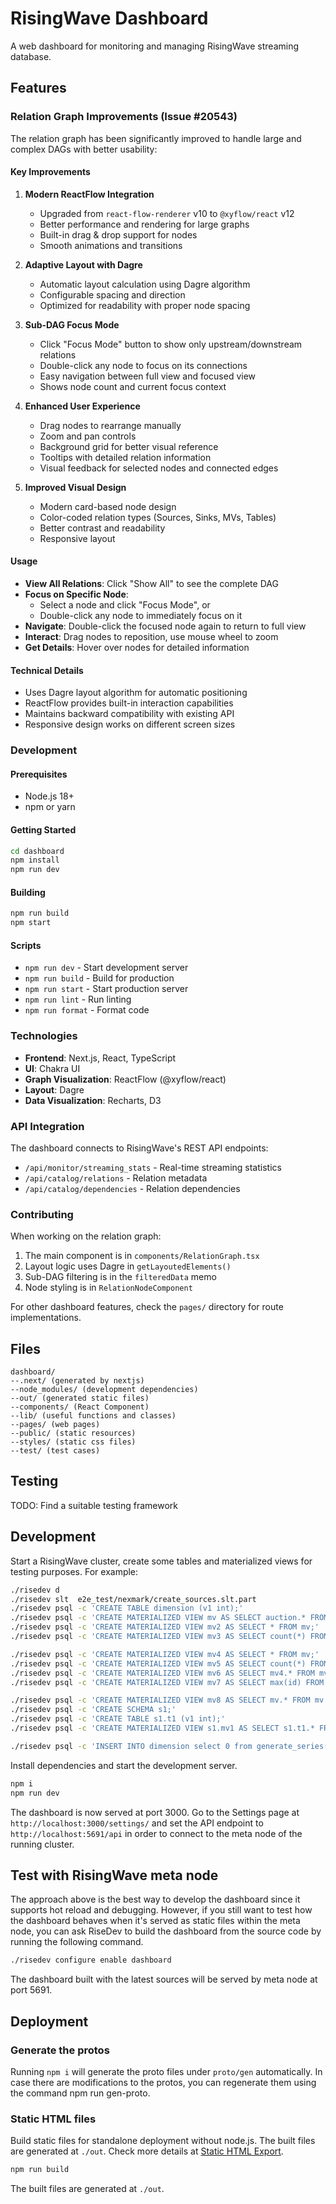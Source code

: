 # RisingWave Dashboard

A web dashboard for monitoring and managing RisingWave streaming database.

## Features

### Relation Graph Improvements (Issue #20543)

The relation graph has been significantly improved to handle large and complex DAGs with better usability:

#### Key Improvements

1. **Modern ReactFlow Integration**
   - Upgraded from `react-flow-renderer` v10 to `@xyflow/react` v12
   - Better performance and rendering for large graphs
   - Built-in drag & drop support for nodes
   - Smooth animations and transitions

2. **Adaptive Layout with Dagre**
   - Automatic layout calculation using Dagre algorithm
   - Configurable spacing and direction
   - Optimized for readability with proper node spacing

3. **Sub-DAG Focus Mode**
   - Click "Focus Mode" button to show only upstream/downstream relations
   - Double-click any node to focus on its connections
   - Easy navigation between full view and focused view
   - Shows node count and current focus context

4. **Enhanced User Experience**
   - Drag nodes to rearrange manually
   - Zoom and pan controls
   - Background grid for better visual reference
   - Tooltips with detailed relation information
   - Visual feedback for selected nodes and connected edges

5. **Improved Visual Design**
   - Modern card-based node design
   - Color-coded relation types (Sources, Sinks, MVs, Tables)
   - Better contrast and readability
   - Responsive layout

#### Usage

- **View All Relations**: Click "Show All" to see the complete DAG
- **Focus on Specific Node**: 
  - Select a node and click "Focus Mode", or
  - Double-click any node to immediately focus on it
- **Navigate**: Double-click the focused node again to return to full view
- **Interact**: Drag nodes to reposition, use mouse wheel to zoom
- **Get Details**: Hover over nodes for detailed information

#### Technical Details

- Uses Dagre layout algorithm for automatic positioning
- ReactFlow provides built-in interaction capabilities
- Maintains backward compatibility with existing API
- Responsive design works on different screen sizes

### Development

#### Prerequisites

- Node.js 18+
- npm or yarn

#### Getting Started

```bash
cd dashboard
npm install
npm run dev
```

#### Building

```bash
npm run build
npm start
```

#### Scripts

- `npm run dev` - Start development server
- `npm run build` - Build for production
- `npm run start` - Start production server
- `npm run lint` - Run linting
- `npm run format` - Format code

### Technologies

- **Frontend**: Next.js, React, TypeScript
- **UI**: Chakra UI
- **Graph Visualization**: ReactFlow (@xyflow/react)
- **Layout**: Dagre
- **Data Visualization**: Recharts, D3

### API Integration

The dashboard connects to RisingWave's REST API endpoints:

- `/api/monitor/streaming_stats` - Real-time streaming statistics
- `/api/catalog/relations` - Relation metadata
- `/api/catalog/dependencies` - Relation dependencies

### Contributing

When working on the relation graph:

1. The main component is in `components/RelationGraph.tsx`
2. Layout logic uses Dagre in `getLayoutedElements()`
3. Sub-DAG filtering is in the `filteredData` memo
4. Node styling is in `RelationNodeComponent`

For other dashboard features, check the `pages/` directory for route implementations.

## Files

```plain
dashboard/
--.next/ (generated by nextjs)
--node_modules/ (development dependencies)
--out/ (generated static files)
--components/ (React Component)
--lib/ (useful functions and classes)
--pages/ (web pages)
--public/ (static resources)
--styles/ (static css files)
--test/ (test cases)
```

## Testing

TODO: Find a suitable testing framework

## Development

Start a RisingWave cluster, create some tables and materialized views for testing purposes.
For example:

```bash
./risedev d
./risedev slt  e2e_test/nexmark/create_sources.slt.part
./risedev psql -c 'CREATE TABLE dimension (v1 int);'
./risedev psql -c 'CREATE MATERIALIZED VIEW mv AS SELECT auction.* FROM dimension join auction on auction.id-auction.id = dimension.v1;'
./risedev psql -c 'CREATE MATERIALIZED VIEW mv2 AS SELECT * FROM mv;'
./risedev psql -c 'CREATE MATERIALIZED VIEW mv3 AS SELECT count(*) FROM mv2;'

./risedev psql -c 'CREATE MATERIALIZED VIEW mv4 AS SELECT * FROM mv;'
./risedev psql -c 'CREATE MATERIALIZED VIEW mv5 AS SELECT count(*) FROM mv2;'
./risedev psql -c 'CREATE MATERIALIZED VIEW mv6 AS SELECT mv4.* FROM mv4 join mv2 using(id);'
./risedev psql -c 'CREATE MATERIALIZED VIEW mv7 AS SELECT max(id) FROM mv;'

./risedev psql -c 'CREATE MATERIALIZED VIEW mv8 AS SELECT mv.* FROM mv join mv6 using(id);'
./risedev psql -c 'CREATE SCHEMA s1;'
./risedev psql -c 'CREATE TABLE s1.t1 (v1 int);'
./risedev psql -c 'CREATE MATERIALIZED VIEW s1.mv1 AS SELECT s1.t1.* FROM s1.t1 join mv on s1.t1.v1 = mv.id;'

./risedev psql -c 'INSERT INTO dimension select 0 from generate_series(1, 20);'
```

Install dependencies and start the development server.

```bash
npm i
npm run dev
```

The dashboard is now served at port 3000.
Go to the Settings page at `http://localhost:3000/settings/` and set the API endpoint to
`http://localhost:5691/api` in order to connect to the meta node of the running cluster.

## Test with RisingWave meta node

The approach above is the best way to develop the dashboard since it supports hot reload and debugging.
However, if you still want to test how the dashboard behaves when it's served as static files within the meta node,
you can ask RiseDev to build the dashboard from the source code by running the following command.

```bash
./risedev configure enable dashboard
```

The dashboard built with the latest sources will be served by meta node at port 5691.

## Deployment

### Generate the protos

Running `npm i` will generate the proto files under `proto/gen` automatically. In case there are modifications to the protos, you can regenerate them using the command npm run gen-proto.

### Static HTML files

Build static files for standalone deployment without node.js. The built files are generated at `./out`.
Check more details at [Static HTML Export](https://nextjs.org/docs/advanced-features/static-html-export).

```bash
npm run build
```

The built files are generated at `./out`.
